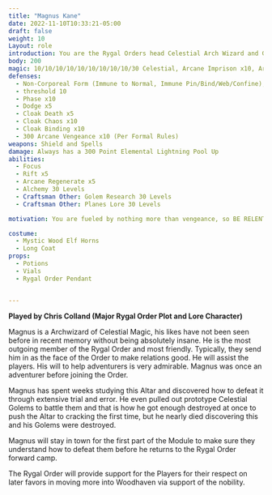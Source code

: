 ```yaml
---
title: "Magnus Kane"
date: 2022-11-10T10:33:21-05:00
draft: false
weight: 10
Layout: role
introduction: You are the Rygal Orders head Celestial Arch Wizard and Golem researcher. You work is often overshadowed by the Rygal Orders lack of understanding of Celestial Magic, but you continue to prove them wrong. One day you will have your Celestial Golem perfected and they will eat their words. You have a very good heart, sometimes you are asked to do questionable things for the cause, but you generally can stomach them. The ones you can’t stomach you find some way to make it right or help the people out against orders sometimes. Therefore, Master Dakos doesn’t fully trust you always, but he understands he needs you regardless of what your methods are to the madness in your laboratory.
body: 200
magic: 10/10/10/10/10/10/10/10/10/30 Celestial, Arcane Imprison x10, Arcane Eldritch (Fire, Ice, Lightning, Stone) Blast 90 x10, 50 Elemental Lightning x10, 50 Elemental Flame x10, 50 Elemental Stone x10, 50 Elemental Ice, Arcane Destroy Undead 70 x10, Arcane Destroy (For Golems if they malfunction) x10, Magic Life x5 (Spirit Locked Magic Items), Magic Cure Serious Wounds 20 x5 (Spirit Locked Magic Items)
defenses: 
  - Non-Corporeal Form (Immune to Normal, Immune Pin/Bind/Web/Confine), 
  - threshold 10
  - Phase x10
  - Dodge x5
  - Cloak Death x5
  - Cloak Chaos x10
  - Cloak Binding x10
  - 300 Arcane Vengeance x10 (Per Formal Rules)
weapons: Shield and Spells
damage: Always has a 300 Point Elemental Lightning Pool Up
abilities: 
  - Focus
  - Rift x5
  - Arcane Regenerate x5
  - Alchemy 30 Levels
  - Craftsman Other: Golem Research 30 Levels
  - Craftsman Other: Planes Lore 30 Levels

motivation: You are fueled by nothing more than vengeance, so BE RELENTLESS unless commanded by your Raid Leader of above command in the Bloody Fist. 

costume:
  - Mystic Wood Elf Horns
  - Long Coat
props:
  - Potions
  - Vials
  - Rygal Order Pendant


---
```


**Played by Chris Colland (Major Rygal Order Plot and Lore Character)**

Magnus is a Archwizard of Celestial Magic, his likes have not been seen before in recent memory without being absolutely insane.
He is the most outgoing member of the Rygal Order and most friendly. Typically, they send him in as the face of the Order to make relations good. He will assist the players. His will to help adventurers is very admirable. Magnus was once an adventurer before joining the Order.

Magnus has spent weeks studying this Altar and discovered how to defeat it through extensive trial and error. He even pulled out prototype Celestial Golems to battle them and that is how he got enough destroyed at once to push the Altar to cracking the first time, but he nearly died discovering this and his Golems were destroyed.

Magnus will stay in town for the first part of the Module to make sure they understand how to defeat them before he returns to the Rygal Order forward camp.

The Rygal Order will provide support for the Players for their respect on later favors in moving more into Woodhaven via support of the nobility.



